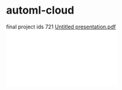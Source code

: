 # automl-cloud
final project ids 721
[Untitled presentation.pdf](https://github.com/coneel/automl-cloud/files/8550056/Untitled.presentation.pdf)
![Alt text](./ProjectOverview.pdf?raw=true "Title")

